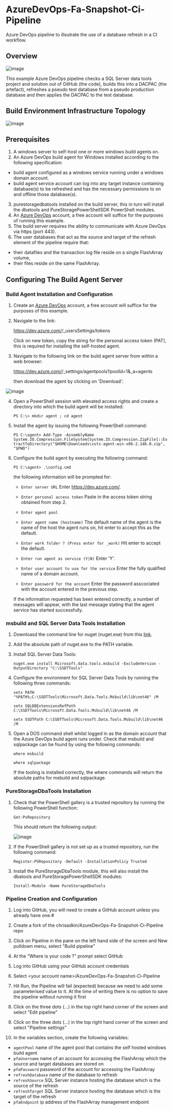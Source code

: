 # AzureDevOps-Fa-Snapshot-Ci-Pipeline
Azure DevOps pipeline to illsutrate the use of a database refresh in a CI workflow.
## Overview

![image](https://user-images.githubusercontent.com/15145995/52900364-db221e80-31ec-11e9-89f3-f17c30c6cb3d.png)

This example Azure DevOps pipeline checks a SQL Server data tools project and solution out of GitHub (the code), builds this into a DACPAC (the artefact), refreshes a pseudo test database from a pseudo production database and then applies the DACPAC to the test database.

## Build Environment Infrastructure Topology

![image](https://user-images.githubusercontent.com/15145995/52898000-b61fb280-31d0-11e9-813e-29454f93fb97.png)

## Prerequisites

1. A windows server to self-host one or more windows build agents on.
2. An Azure DevOps build agent for Windows installed according to the following specification:
 - build agent configured as a windows service running under a windows domain account.
 - build agent service account can log into any target instance containing database(s) to be refreshed and
   has the necessary permissions to on and offline those database(s).
3. purestoragedbatools installed on the build server, this in turn will install the dbatools and PureStoragePowerShellSDK
   PowerShell modules.
4. An [Azure DevOps](https://azure.microsoft.com/en-gb/services/devops/) account, a free account will suffice for the purposes of   running this example.
5. The build server requires the ability to communicate with Azure DevOps via https (port 443).
6. The user databases that act as the source and target of the refresh element of the pipeline require that:
 - their datafiles and the transaction log file reside on a single FlashArray volume,
 - their files reside on the same FlashArray.
 
 ## Configuring The Build Agent Server
 
 ### Build Agent Installation and Configuration
 
 1. Create an [Azure DevOps](https://azure.microsoft.com/en-gb/services/devops/) account, a free account will suffice for the purposes of this example.
 
 2. Navigate to the link:

    https://dev.azure.com/<organization name>/_usersSettings/tokens 

    Click on new token, copy the string for the personal access token (PAT), this is required for installing the self-hosted agent.
    
 3. Navigate to the following link on the build agent server from within a web browser:

    https://dev.azure.com/<organization name>/_settings/agentpools?poolId=1&_a=agents
 
    then download the agent by clicking on 'Download':

![image](https://user-images.githubusercontent.com/15145995/52900754-e6c41400-31f1-11e9-8625-ea304734643c.png)

 4. Open a PowerShell session with elevated access rights and create a directory into which the build agent will be installed:

    `PS C:\> mkdir agent ; cd agent`

 5. Install the agent by issuing the following PowerShell command:

    `PS C:\agent> Add-Type -AssemblyName System.IO.Compression.FileSystem[System.IO.Compression.ZipFile]::ExtractToDirectory("$HOME\Downloads\vsts-agent-win-x86-2.146.0.zip", "$PWD")`
    
 6. Configure the build agent by executing the following command:

    `PS C:\agent> .\config.cmd`
    
    the following information will be prompted for:
    
    - `Enter server URL`
       Enter https://dev.azure.com/<organization name>.

    - `Enter personal access token`
       Paste in the access token string obtained from step 2.

    - `Enter agent pool`

    - `Enter agent name (hostname)`
      The default name of the agent is the name of the host the agent runs on, hit enter to accept this as the default.

    - `Enter work folder ? (Press enter for _work)`
      Hit enter to accept the default. 

    - `Enter run agent as service (Y|N)`
      Enter 'Y'.

    - `Enter user account to use for the service`
      Enter the fully qualified name of a domain account.

    - `Enter password for the account`
      Enter the password asscociated with the account entered in the previous step.
      
    If the information requested has been entered correctly, a number of messages will appear, with the last message stating that the 
    agent service has started successfully.
    
 ### msbuild and SQL Server Data Tools Installation
 
 1. Downloasd the command line for nuget (nuget.exe) from this [link](https://dist.nuget.org/win-x86-commandline/v4.7.0/nuget.exe).
 
 2. Add the absolute path of nuget.exe to the PATH variable.
 
 3. Install SQL Server Data Tools:
 
    `nuget.exe install Microsoft.data.tools.msbuild -ExcludeVersion -OutputDirectory "C:\SSDTTools"`
    
 4. Configure the environment for SQL Server Data Tools by running the following three commands:

    `setx PATH "%PATH%;C:\SSDTTools\Microsoft.Data.Tools.Msbuild\lib\net46" /M`
    
    `setx SQLDBExtensionsRefPath C:\SSDTTools\Microsoft.Data.Tools.Msbuild\lib\net46 /M`
    
    `setx SSDTPath C:\SSDTTools\Microsoft.Data.Tools.Msbuild\lib\net46 /M`
    
 5. Open a DOS command shell whilst logged in as the domain account that the Azure DevOps build agent runs under. 
    Check that msbuild and sqlpackage can be found by using the following commands:

    `where msbuild`
    
    `where sqlpackage`
    
    If the tooling is installed correctly, the where commands will return the absolute paths for msbuild and sqlpackage.
 
 ### PureStorageDbaTools Installation
 
 1. Check that the PowerShell gallery is a trusted repository by running the following PowerShell function:

    `Get-PsRepository`
    
    This should return the following output:

    ![image](https://user-images.githubusercontent.com/15145995/52906043-2879ac80-323c-11e9-93b5-438acc7035c0.png)
    
 2. If the PowerShell gallery is not set up as a trusted repository, run the following command:

    `Register-PSRepository -Default -InstallationPolicy Trusted`
    
 3. Install the PureStorageDbaTools module, this will also install the dbatools and PureStoragePowerShellSDK modules:
 
    `Install-Module -Name PureStorageDbaTools`
 
 ### Pipeline Creation and Configuration
 
 1.  Log into GitHub, you will need to create a GitHub account unless you already have one.#
 
 2.  Create a fork of the chrisadkin/AzureDevOps-Fa-Snapshot-Ci-Pipeline repo
 
 3.  Click on Pipeline in the pane on the left hand side of the screen and New pulldown menu, select "Build pipeline"

 4.  At the "Where is your code ?" prompt select GitHub

 5.  Log into GitHub using your GitHub account credentials
 
 6.  Select \<your account name>/AzureDevOps-Fa-Snapshot-Ci-Pipeline

 7.  Hit Run, the Pipeline will fail (expected) because we need to add some parameterised value to it. At the time of
     writing there is no option to save the pipeline without running it first

 8.  Click on the three dots (...) in the top right hand corner of the screen and select "Edit pipeline"
 
 9.  Click on the three dots (...) in the top right hand corner of the screen and select "Pipeline settings"

 10. In the variables section, create the following variables:

 - `agentPool`       name of the agent pool that contains the self hosted windows build agent
 - `pfaUsername`     name of an account for accessing the FlashArray which the source and target databases are stored on
 - `pfaPassword`     password of the account for accessing the FlashArray
 - `refreshDatabase` name of the database to refresh
 - `refreshSource`   SQL Server instance hosting the database which is the source of the refresh
 - `refreshTarget`   SQL Server instance hosting the database which is the target of the refresh
 - `pfaEndpoint`     ip address of the FlashArray management endpoint
